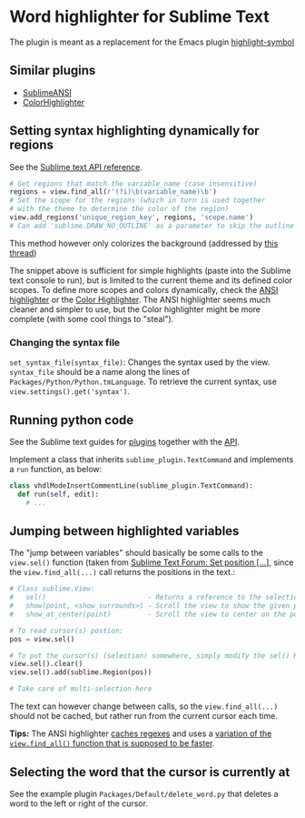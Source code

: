 # Word highlighter for Sublime Text
The plugin is meant as a replacement for the Emacs plugin [highlight-symbol](http://nschum.de/src/emacs/highlight-symbol/)

## Similar plugins
* [SublimeANSI]
* [ColorHighlighter]

[SublimeANSI]: https://github.com/aziz/SublimeANSI "Colorize text with ANSI color codes"
[ColorHighlighter]: https://github.com/Monnoroch/ColorHighlighter "Colorize CSS files"

## Setting syntax highlighting dynamically for regions
See the [Sublime text API reference].

```python
# Get regions that match the variable_name (case insensitive)
regions = view.find_all(r'(?i)\b(variable_name)\b')
# Set the scope for the regions (which in turn is used together 
# with the theme to determine the color of the region)
view.add_regions('unique_region_key', regions, 'scope.name')
# Can add 'sublime.DRAW_NO_OUTLINE' as a parameter to skip the outline on the region
```

This method however only colorizes the background (addressed by [this thread][SublimeTextIssues: Change foreground color through regions])

[Sublime text API reference]: https://www.sublimetext.com/docs/3/api_reference.html#sublime.View "Sublime text API (Sublime.view)"
[SublimeTextIssues: Change foreground color through regions]: https://github.com/SublimeTextIssues/Core/issues/817 "SublimetextIssues/Core: Allow plugins to change foreground text color through manually adding regions"

The snippet above is sufficient for simple highlights (paste into the Sublime text console to run), but is limited to the current theme and its defined color scopes. To define more scopes and colors dynamically, check the [ANSI highlighter][SublimeANSI] or the [Color Highlighter][ColorHighlighter]. The ANSI highlighter seems much cleaner and simpler to use, but the Color highlighter might be more complete (with some cool things to "steal").

### Changing the syntax file
`set_syntax_file(syntax_file)`: Changes the syntax used by the view. `syntax_file` should be a name along the lines of `Packages/Python/Python.tmLanguage`. To retrieve the current syntax, use `view.settings().get('syntax')`.

## Running python code
See the Sublime text guides for [plugins][Sublime Text: Plugins] together with the [API][Sublime text API reference].

Implement a class that inherits `sublime_plugin.TextCommand` and implements a `run` function, as below:

```python
class vhdlModeInsertCommentLine(sublime_plugin.TextCommand):
  def run(self, edit):
    # ...
```

[Sublime Text: Plugins]: http://docs.sublimetext.info/en/latest/extensibility/plugins.html

## Jumping between highlighted variables
The "jump between variables" should basically be some calls to the `view.sel()` function (taken from [Sublime Text Forum: Set position [...]][ST Forum: Set pos], since the `view.find_all(...)` call returns the positions in the text.:

```python
# Class sublime.View:
#   sel()                         - Returns a reference to the selection (RegionSet).
#   show(point, <show_surrounds>) - Scroll the view to show the given point.
#   show_at_center(point)         - Scroll the view to center on the point.

# To read cursor(s) postion:
pos = view.sel()

# To put the cursor(s) (selection) somewhere, simply modify the sel() RegionSet values:
view.sel().clear()
view.sel().add(sublime.Region(pos))

# Take care of multi-selection here
```

The text can however change between calls, so the `view.find_all(...)` should not be cached, but rather run from the current cursor each time.

**Tips:** The ANSI highlighter [caches regexes](https://github.com/aziz/SublimeANSI/blob/master/ansi.py#L43) and uses a [variation of the `view.find_all()` function that is supposed to be faster](https://github.com/aziz/SublimeANSI/blob/master/ansi.py#L58).

[ST Forum: Set pos]: https://forum.sublimetext.com/t/api-set-cursor-position-view-location/2308/2 "API: Set cursor position/view location?"

## Selecting the word that the cursor is currently at
See the example plugin `Packages/Default/delete_word.py` that deletes a word to the left or right of the cursor.
